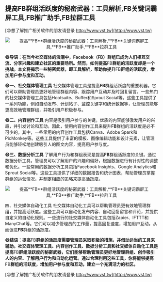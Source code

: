 ## **提高**FB**群组活跃度的秘密武器：工具解析,**FB**关键词霸屏工具,**FB**推广助手,**FB**拉群工具**

[😍想了解推广相关软件的朋友请登录 http://www.vst.tw](http://www.vst.tw)

 <center><img src="https://vst.tw/MP4/tuiguang/png/1.png" alt="提高**FB**群组活跃度的秘密武器：工具解析,**FB**关键词霸屏工具,**FB**推广助手,**FB**拉群工具"></center>

**😄导语：在当今社交媒体的浪潮中，Facebook（**FB**）群组已成为人们相互交流、分享兴趣和建立社区的重要场所。然而，如何提高**FB**群组的活跃度却是一个挑战。本文将揭示一些秘密武器，即工具解析，帮助你提升**FB**群组的活跃度，增加用户参与度和互动。**

**😄一、社交媒体管理工具**
社交媒体管理工具是提高**FB**群组活跃度的重要利器。它们可以帮助管理员更好地管理群组内容、跟踪用户互动并及时回复留言。一些热门的社交媒体管理工具包括Hootsuite、Buffer和Sprout Social等。这些工具提供了一系列功能，例如自动发布、计划帖子、监控关键字和统计数据等，让管理员能够更高效地管理群组，并吸引用户积极参与。

**😄二、内容创作工具**
内容是吸引用户参与的关键。优质的内容能够激发用户的兴趣，并引发讨论和互动。因此，使用内容创作工具来提升**FB**群组的活跃度是必不可少的。其中，一些常用的内容创作工具包括Canva、Adobe Spark和PicMonkey等。这些工具提供了丰富的模板、图像编辑功能和设计元素，让管理员能够轻松地创建吸引人的图文内容，提高用户参与度。

**😄三、数据分析工具**
了解用户行为和群组表现是提高**FB**群组活跃度的关键。通过数据分析工具，管理员可以了解用户的兴趣和偏好，根据数据进行有针对性的调整和优化。一些常用的数据分析工具包括Facebook Insights、Google Analytics和Sprout Social等。这些工具提供了详细的数据报告和统计图表，帮助管理员掌握群组的运营情况，并制定相应的策略来提高活跃度。

 <center><img src="https://vst.tw/MP4/tuiguang/png/3.png" alt="提高**FB**群组活跃度的秘密武器：工具解析,**FB**关键词霸屏工具,**FB**推广助手,**FB**拉群工具"></center>

四、社交媒体自动化工具
社交媒体自动化工具可以帮助管理员更有效地管理群组，并提高活跃度。这些工具可以自动化发布内容、自动回复留言和评论，并提供自定义的自动化规则。一些流行的社交媒体自动化工具包括Zapier、IFTTT和ManyChat等。它们可以减少管理员的工作量，提高回复速度，增加用户互动，从而促进**FB**群组的活跃度。

**😄结语：提高**FB**群组的活跃度需要管理员采取积极的措施，并借助适当的工具来辅助。社交媒体管理工具、内容创作工具、数据分析工具和社交媒体自动化工具是提高**FB**群组活跃度的秘密武器，它们能够帮助管理员更好地管理群组、创作吸引人的内容、了解用户行为和自动化运营。通过合理利用这些工具，你将能够提高**FB**群组的活跃度，增加用户参与度和互动，建立一个充满活力的社区。**

[😍想了解推广相关软件的朋友请登录 http://www.vst.tw](http://www.vst.tw)



